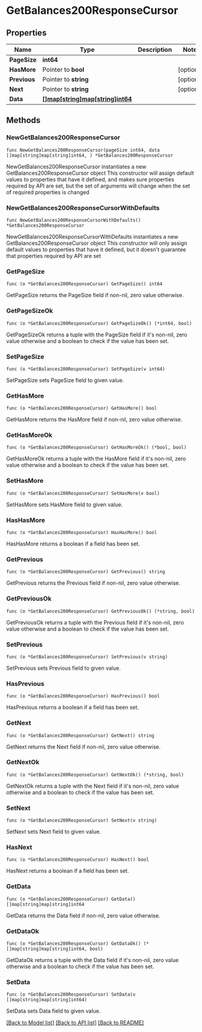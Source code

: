 # GetBalances200ResponseCursor

## Properties

Name | Type | Description | Notes
------------ | ------------- | ------------- | -------------
**PageSize** | **int64** |  | 
**HasMore** | Pointer to **bool** |  | [optional] 
**Previous** | Pointer to **string** |  | [optional] 
**Next** | Pointer to **string** |  | [optional] 
**Data** | [**[]map[string]map[string]int64**](map[string]map[string]int64.md) |  | 

## Methods

### NewGetBalances200ResponseCursor

`func NewGetBalances200ResponseCursor(pageSize int64, data []map[string]map[string]int64, ) *GetBalances200ResponseCursor`

NewGetBalances200ResponseCursor instantiates a new GetBalances200ResponseCursor object
This constructor will assign default values to properties that have it defined,
and makes sure properties required by API are set, but the set of arguments
will change when the set of required properties is changed

### NewGetBalances200ResponseCursorWithDefaults

`func NewGetBalances200ResponseCursorWithDefaults() *GetBalances200ResponseCursor`

NewGetBalances200ResponseCursorWithDefaults instantiates a new GetBalances200ResponseCursor object
This constructor will only assign default values to properties that have it defined,
but it doesn't guarantee that properties required by API are set

### GetPageSize

`func (o *GetBalances200ResponseCursor) GetPageSize() int64`

GetPageSize returns the PageSize field if non-nil, zero value otherwise.

### GetPageSizeOk

`func (o *GetBalances200ResponseCursor) GetPageSizeOk() (*int64, bool)`

GetPageSizeOk returns a tuple with the PageSize field if it's non-nil, zero value otherwise
and a boolean to check if the value has been set.

### SetPageSize

`func (o *GetBalances200ResponseCursor) SetPageSize(v int64)`

SetPageSize sets PageSize field to given value.


### GetHasMore

`func (o *GetBalances200ResponseCursor) GetHasMore() bool`

GetHasMore returns the HasMore field if non-nil, zero value otherwise.

### GetHasMoreOk

`func (o *GetBalances200ResponseCursor) GetHasMoreOk() (*bool, bool)`

GetHasMoreOk returns a tuple with the HasMore field if it's non-nil, zero value otherwise
and a boolean to check if the value has been set.

### SetHasMore

`func (o *GetBalances200ResponseCursor) SetHasMore(v bool)`

SetHasMore sets HasMore field to given value.

### HasHasMore

`func (o *GetBalances200ResponseCursor) HasHasMore() bool`

HasHasMore returns a boolean if a field has been set.

### GetPrevious

`func (o *GetBalances200ResponseCursor) GetPrevious() string`

GetPrevious returns the Previous field if non-nil, zero value otherwise.

### GetPreviousOk

`func (o *GetBalances200ResponseCursor) GetPreviousOk() (*string, bool)`

GetPreviousOk returns a tuple with the Previous field if it's non-nil, zero value otherwise
and a boolean to check if the value has been set.

### SetPrevious

`func (o *GetBalances200ResponseCursor) SetPrevious(v string)`

SetPrevious sets Previous field to given value.

### HasPrevious

`func (o *GetBalances200ResponseCursor) HasPrevious() bool`

HasPrevious returns a boolean if a field has been set.

### GetNext

`func (o *GetBalances200ResponseCursor) GetNext() string`

GetNext returns the Next field if non-nil, zero value otherwise.

### GetNextOk

`func (o *GetBalances200ResponseCursor) GetNextOk() (*string, bool)`

GetNextOk returns a tuple with the Next field if it's non-nil, zero value otherwise
and a boolean to check if the value has been set.

### SetNext

`func (o *GetBalances200ResponseCursor) SetNext(v string)`

SetNext sets Next field to given value.

### HasNext

`func (o *GetBalances200ResponseCursor) HasNext() bool`

HasNext returns a boolean if a field has been set.

### GetData

`func (o *GetBalances200ResponseCursor) GetData() []map[string]map[string]int64`

GetData returns the Data field if non-nil, zero value otherwise.

### GetDataOk

`func (o *GetBalances200ResponseCursor) GetDataOk() (*[]map[string]map[string]int64, bool)`

GetDataOk returns a tuple with the Data field if it's non-nil, zero value otherwise
and a boolean to check if the value has been set.

### SetData

`func (o *GetBalances200ResponseCursor) SetData(v []map[string]map[string]int64)`

SetData sets Data field to given value.



[[Back to Model list]](../README.md#documentation-for-models) [[Back to API list]](../README.md#documentation-for-api-endpoints) [[Back to README]](../README.md)


